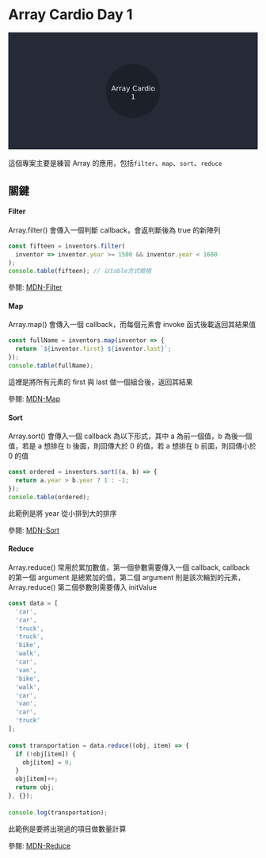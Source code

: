 # Array Cardio Day 1

![Banner](https://github.com/destiny5420/JS-30/blob/develop/04%20-%20Array%20Cardio%20Day%201/banner.png)

這個專案主要是練習 Array 的應用，包括`filter`、`map`、`sort`、`reduce`

## 關鍵

#### Filter

Array.filter() 會傳入一個判斷 callback，會返判斷後為 true 的新陣列

```javascript
const fifteen = inventors.filter(
  inventor => inventor.year >= 1500 && inventor.year < 1600
);
console.table(fifteen); // 以table方式檢視
```

參閱: [MDN-Filter](https://developer.mozilla.org/zh-TW/docs/Web/JavaScript/Reference/Global_Objects/Array/filter)

#### Map

Array.map() 會傳入一個 callback，而每個元素會 invoke 函式後載返回其結果值

```javascript
const fullName = inventors.map(inventor => {
  return `${inventor.first} ${inventor.last}`;
});
console.table(fullName);
```

這裡是將所有元素的 first 與 last 做一個組合後，返回其結果

參閱: [MDN-Map](https://developer.mozilla.org/zh-TW/docs/Web/JavaScript/Reference/Global_Objects/Array/map)

#### Sort

Array.sort() 會傳入一個 callback 為以下形式，其中 a 為前一個值，b 為後一個值，若是 a 想排在 b 後面，則回傳大於 0 的值，若 a 想排在 b 前面，則回傳小於 0 的值

```javascript
const ordered = inventors.sort((a, b) => {
  return a.year > b.year ? 1 : -1;
});
console.table(ordered);
```

此範例是將 year 從小排到大的排序

參閱: [MDN-Sort](https://developer.mozilla.org/zh-TW/docs/Web/JavaScript/Reference/Global_Objects/Array/sort)

#### Reduce

Array.reduce() 常用於累加數值，第一個參數需要傳入一個 callback, callback 的第一個 argument 是總累加的值，第二個 argument 則是該次輪到的元素，Array.reduce() 第二個參數則需要傳入 initValue

```javascript
const data = [
  'car',
  'car',
  'truck',
  'truck',
  'bike',
  'walk',
  'car',
  'van',
  'bike',
  'walk',
  'car',
  'van',
  'car',
  'truck'
];

const transportation = data.reduce((obj, item) => {
  if (!obj[item]) {
    obj[item] = 0;
  }
  obj[item]++;
  return obj;
}, {});

console.log(transportation);
```

此範例是要將出現過的項目做數量計算

參閱: [MDN-Reduce](https://developer.mozilla.org/zh-TW/docs/Web/JavaScript/Reference/Global_Objects/Array/Reduce)
